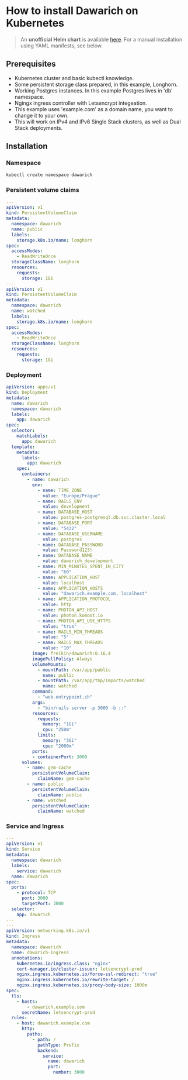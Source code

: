 # How to install Dawarich on Kubernetes

> An **unofficial Helm chart** is available [here](https://github.com/Cogitri/charts/tree/master/charts/dawarich). For a manual installation using YAML manifests, see below.

## Prerequisites

- Kubernetes cluster and basic kubectl knowledge.
- Some persistent storage class prepared, in this example, Longhorn.
- Working Postgres instances. In this example Postgres lives in 'db' namespace.
- Ngingx ingress controller with Letsencrypt integeation.
- This example uses 'example.com' as a domain name, you want to change it to your own.
- This will work on IPv4 and IPv6 Single Stack clusters, as well as Dual Stack deployments.

## Installation

### Namespace

```bash
kubectl create namespace dawarich
```

### Persistent volume claims

```yaml
---
apiVersion: v1
kind: PersistentVolumeClaim
metadata:
  namespace: dawarich
  name: public
  labels:
    storage.k8s.io/name: longhorn
spec:
  accessModes:
    - ReadWriteOnce
  storageClassName: longhorn
  resources:
    requests:
      storage: 1Gi
---
apiVersion: v1
kind: PersistentVolumeClaim
metadata:
  namespace: dawarich
  name: watched
  labels:
    storage.k8s.io/name: longhorn
spec:
  accessModes:
    - ReadWriteOnce
  storageClassName: longhorn
  resources:
    requests:
      storage: 1Gi
```

### Deployment

```yaml
apiVersion: apps/v1
kind: Deployment
metadata:
  name: dawarich
  namespace: dawarich
  labels:
    app: dawarich
spec:
  selector:
    matchLabels:
      app: dawarich
  template:
    metadata:
      labels:
        app: dawarich
    spec:
      containers:
        - name: dawarich
          env:
            - name: TIME_ZONE
              value: "Europe/Prague"
            - name: RAILS_ENV
              value: development
            - name: DATABASE_HOST
              value: postgres-postgresql.db.svc.cluster.local
            - name: DATABASE_PORT
              value: "5432"
            - name: DATABASE_USERNAME
              value: postgres
            - name: DATABASE_PASSWORD
              value: Password123!
            - name: DATABASE_NAME
              value: dawarich_development
            - name: MIN_MINUTES_SPENT_IN_CITY
              value: "60"
            - name: APPLICATION_HOST
              value: localhost
            - name: APPLICATION_HOSTS
              value: "dawarich.example.com, localhost"
            - name: APPLICATION_PROTOCOL
              value: http
            - name: PHOTON_API_HOST
              value: photon.komoot.io
            - name: PHOTON_API_USE_HTTPS
              value: "true"
            - name: RAILS_MIN_THREADS
              value: "5"
            - name: RAILS_MAX_THREADS
              value: "10"
          image: freikin/dawarich:0.16.4
          imagePullPolicy: Always
          volumeMounts:
            - mountPath: /var/app/public
              name: public
            - mountPath: /var/app/tmp/imports/watched
              name: watched
          command:
            - "web-entrypoint.sh"
          args:
            - "bin/rails server -p 3000 -b ::"
          resources:
            requests:
              memory: "1Gi"
              cpu: "250m"
            limits:
              memory: "3Gi"
              cpu: "2000m"
          ports:
          - containerPort: 3000
      volumes:
        - name: gem-cache
          persistentVolumeClaim:
            claimName: gem-cache
        - name: public
          persistentVolumeClaim:
            claimName: public
        - name: watched
          persistentVolumeClaim:
            claimName: watched
```

### Service and Ingress

```yaml
---
apiVersion: v1
kind: Service
metadata:
  namespace: dawarich
  labels:
    service: dawarich
  name: dawarich
spec:
  ports:
    - protocol: TCP
      port: 3000
      targetPort: 3000
  selector:
    app: dawarich
---
---
apiVersion: networking.k8s.io/v1
kind: Ingress
metadata:
  namespace: dawarich
  name: dawarich-ingress
  annotations:
    kubernetes.io/ingress.class: "nginx"
    cert-manager.io/cluster-issuer: letsencrypt-prod
    nginx.ingress.kubernetes.io/force-ssl-redirect: "true"
    nginx.ingress.kubernetes.io/rewrite-target: /
    nginx.ingress.kubernetes.io/proxy-body-size: 1000m
spec:
  tls:
    - hosts:
        - dawarich.example.com
      secretName: letsencrypt-prod
  rules:
    - host: dawarich.example.com
      http:
        paths:
          - path: /
            pathType: Prefix
            backend:
              service:
                name: dawarich
                port:
                  number: 3000
```

